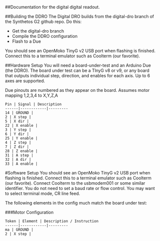 ##Documentation for the digital digital readout.

##Building the DDRO
The Digital DRO builds from the digital-dro branch of the Synthetos G2 github repo. Do this:

- Get the digital-dro branch
- Compile the DDRO configuration
- Flash to a Due

You should see an OpenMoko TinyG v2 USB port when flashing is finished. Connect this to a terminal emulator such as Coolterm (our favorite).

##Hardware Setup
You will need a board-under-test and an Arduino Due (the DDRO). The board under test can be a TInyG v8 or v9, or any board that outputs individual step, direction, and enables for each axis. Up to 6 axes are supported.

Due pinouts are numbered as they appear on the board. Assumes motor mapping 1,2,3,4 to X,Y,Z,A

	Pin | Signal | Description
	------|------------|---------
	14 | GROUND | 
	2 | X step | 
	5 | X dir | 
	22 | X enable | 
	3 | Y step | 
	6 | Y dir | 
	25 | Y enable | 
	4 | Z step | 
	7 | Z dir | 
	28 | Z enable | 
	31 | A step | 
	32 | A dir | 
	33 | A enable | 

#Software Setup
You should see an OpenMoko TinyG v2 USB port when flashing is finished. Connect this to a terminal emulator such as Coolterm (our favorite). Connect Coolterm to the usbmodem001 or some similar identifier. You do not need to set a baud rate or flow control. You may want to select terminal mode, CR line feed.

The following elements in the config much match the board under test:

###Motor Configuration

	Token | Element | Description / Instruction 
	------|------------|---------
	ma | GROUND | 
	2 | X step | 


